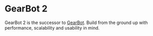 # GearBot 2
GearBot 2 is the successor to [GearBot](https://github.com/gearbot/GearBot). Build from the ground up with performance, scalability and usability in mind.
